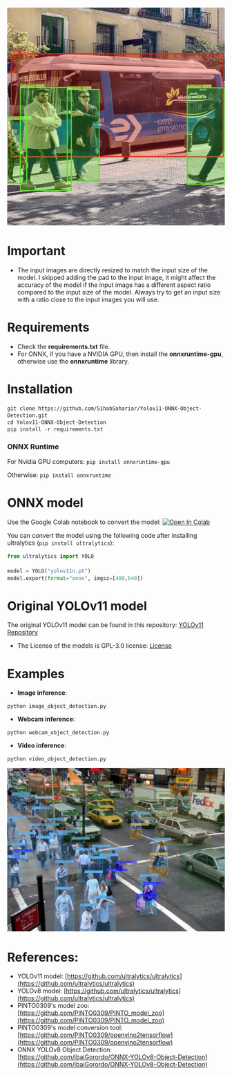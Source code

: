 
![! ONNX YOLOv11 Object Detection](detected_objects.jpg)


# Important
- The input images are directly resized to match the input size of the model. I skipped adding the pad to the input image, it might affect the accuracy of the model if the input image has a different aspect ratio compared to the input size of the model. Always try to get an input size with a ratio close to the input images you will use.

# Requirements

 * Check the **requirements.txt** file.
 * For ONNX, if you have a NVIDIA GPU, then install the **onnxruntime-gpu**, otherwise use the **onnxruntime** library.

# Installation
```shell
git clone https://github.com/SihabSahariar/Yolov11-ONNX-Object-Detection.git
cd Yolov11-ONNX-Object-Detection
pip install -r requirements.txt
```
### ONNX Runtime
For Nvidia GPU computers:
`pip install onnxruntime-gpu`

Otherwise:
`pip install onnxruntime`

# ONNX model
Use the Google Colab notebook to convert the model: [![Open In Colab](https://colab.research.google.com/assets/colab-badge.svg)](https://colab.research.google.com/drive/1H7xT_wVu3fXBIulWvvgu5pxuCkV_nNQN?usp=sharing)

You can convert the model using the following code after installing ultralytics (`pip install ultralytics`):
```python
from ultralytics import YOLO

model = YOLO("yolov11n.pt") 
model.export(format="onnx", imgsz=[480,640])
```

# Original YOLOv11 model
The original YOLOv11 model can be found in this repository: [YOLOv11 Repository](https://github.com/ultralytics/ultralytics)
- The License of the models is GPL-3.0 license: [License](https://github.com/ultralytics/ultralytics/blob/main/LICENSE)

# Examples

 * **Image inference**:
 ```shell
 python image_object_detection.py
 ```

 * **Webcam inference**:
 ```shell
 python webcam_object_detection.py
 ```

 * **Video inference**:
 ```shell
 python video_object_detection.py
 ```

![! ONNX YOLOv11 Object Detection](detected_objects_2.jpg)
 

# References:
* YOLOv11 model: [https://github.com/ultralytics/ultralytics](https://github.com/ultralytics/ultralytics)
* YOLOv8 model: [https://github.com/ultralytics/ultralytics](https://github.com/ultralytics/ultralytics)
* PINTO0309's model zoo: [https://github.com/PINTO0309/PINTO_model_zoo](https://github.com/PINTO0309/PINTO_model_zoo)
* PINTO0309's model conversion tool: [https://github.com/PINTO0309/openvino2tensorflow](https://github.com/PINTO0309/openvino2tensorflow)
* ONNX YOLOv8 Object Detection: [https://github.com/ibaiGorordo/ONNX-YOLOv8-Object-Detection](https://github.com/ibaiGorordo/ONNX-YOLOv8-Object-Detection)
